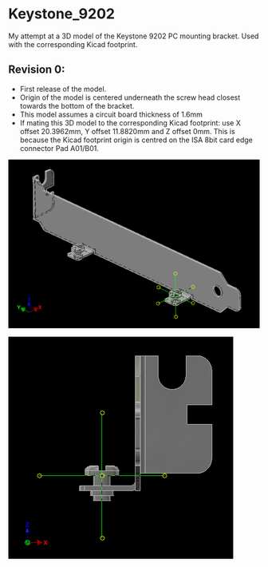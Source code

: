 # Keystone_9202
My attempt at a 3D model of the Keystone 9202 PC mounting bracket. Used with the corresponding Kicad footprint. 

## Revision 0:
- First release of the model.
- Origin of the model is centered underneath the screw head closest towards the bottom of the bracket.
- This model assumes a circuit board thickness of 1.6mm
- If mating this 3D model to the corresponding Kicad footprint: use X offset 20.3962mm, Y offset 11.8820mm and Z offset 0mm. This is because the Kicad footprint origin is centred on the ISA 8bit card edge connector Pad A01/B01. 

![Rev0 Image 1](../Keystone_9202/Images/Keystone_9202_3D_Rev0_1.PNG)

![Rev0 Image 2](../Keystone_9202/Images/Keystone_9202_3D_Rev0_2.PNG)
